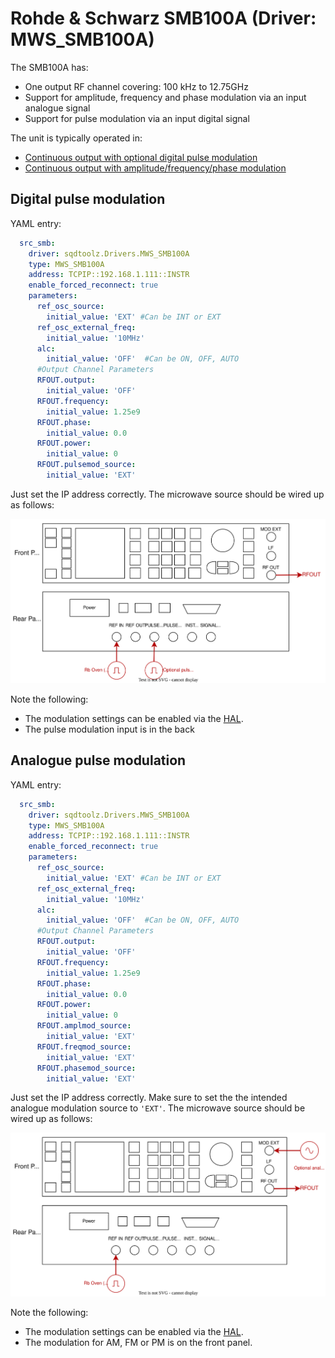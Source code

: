 # Rohde & Schwarz SMB100A (Driver: MWS_SMB100A)

The SMB100A has:
- One output RF channel covering:  100 kHz to 12.75GHz
- Support for amplitude, frequency and phase modulation via an input analogue signal
- Support for pulse modulation via an input digital signal

The unit is typically operated in:
- [Continuous output with optional digital pulse modulation](#digital-pulse-modulation)
- [Continuous output with amplitude/frequency/phase modulation](#analogue-pulse-modulation)


## Digital pulse modulation

YAML entry:

```yaml
  src_smb:
    driver: sqdtoolz.Drivers.MWS_SMB100A
    type: MWS_SMB100A
    address: TCPIP::192.168.1.111::INSTR
    enable_forced_reconnect: true
    parameters:
      ref_osc_source:
        initial_value: 'EXT' #Can be INT or EXT
      ref_osc_external_freq:
        initial_value: '10MHz'
      alc:
        initial_value: 'OFF'  #Can be ON, OFF, AUTO
      #Output Channel Parameters
      RFOUT.output:
        initial_value: 'OFF'
      RFOUT.frequency:
        initial_value: 1.25e9
      RFOUT.phase:
        initial_value: 0.0
      RFOUT.power:
        initial_value: 0
      RFOUT.pulsemod_source:
        initial_value: 'EXT'
```

Just set the IP address correctly. The microwave source should be wired up as follows:

![My Diagram3](RohdeAndSchwarz_SMB100A.drawio.svg)

Note the following:

- The modulation settings can be enabled via the [HAL](../GENmwSource.md).
- The pulse modulation input is in the back

## Analogue pulse modulation

YAML entry:

```yaml
  src_smb:
    driver: sqdtoolz.Drivers.MWS_SMB100A
    type: MWS_SMB100A
    address: TCPIP::192.168.1.111::INSTR
    enable_forced_reconnect: true
    parameters:
      ref_osc_source:
        initial_value: 'EXT' #Can be INT or EXT
      ref_osc_external_freq:
        initial_value: '10MHz'
      alc:
        initial_value: 'OFF'  #Can be ON, OFF, AUTO
      #Output Channel Parameters
      RFOUT.output:
        initial_value: 'OFF'
      RFOUT.frequency:
        initial_value: 1.25e9
      RFOUT.phase:
        initial_value: 0.0
      RFOUT.power:
        initial_value: 0
      RFOUT.amplmod_source:
        initial_value: 'EXT'
      RFOUT.freqmod_source:
        initial_value: 'EXT'
      RFOUT.phasemod_source:
        initial_value: 'EXT'
```

Just set the IP address correctly. Make sure to set the the intended analogue modulation source to `'EXT'`. The microwave source should be wired up as follows:

![My Diagram3](RohdeAndSchwarz_SMB100A_AMFMPM.drawio.svg)


Note the following:

- The modulation settings can be enabled via the [HAL](../GENmwSource.md).
- The modulation for AM, FM or PM is on the front panel.
